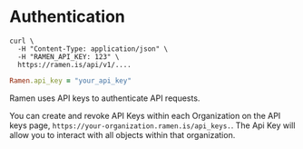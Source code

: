 # Authentication

```shell
curl \
  -H "Content-Type: application/json" \
  -H "RAMEN_API_KEY: 123" \
  https://ramen.is/api/v1/....
```

```ruby
Ramen.api_key = "your_api_key"
```

Ramen uses API keys to authenticate API requests. 

You can create and revoke API Keys within each Organization on the API keys 
page, `https://your-organization.ramen.is/api_keys.`. The Api Key will allow 
you to interact with all objects within that organization.
